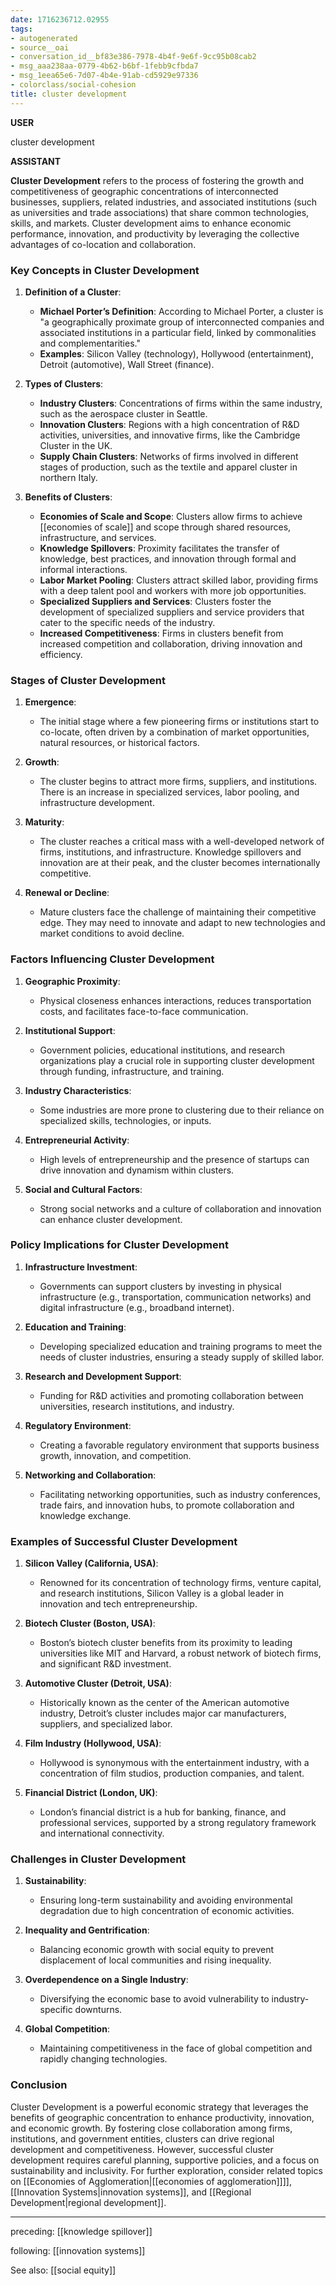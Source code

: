 ```yaml
---
date: 1716236712.02955
tags:
- autogenerated
- source__oai
- conversation_id__bf83e386-7978-4b4f-9e6f-9cc95b08cab2
- msg_aaa238aa-0779-4b62-b6bf-1febb9cfbda7
- msg_1eea65e6-7d07-4b4e-91ab-cd5929e97336
- colorclass/social-cohesion
title: cluster development
---
```


**USER**

cluster development


**ASSISTANT**

**Cluster Development** refers to the process of fostering the growth and competitiveness of geographic concentrations of interconnected businesses, suppliers, related industries, and associated institutions (such as universities and trade associations) that share common technologies, skills, and markets. Cluster development aims to enhance economic performance, innovation, and productivity by leveraging the collective advantages of co-location and collaboration.

### Key Concepts in Cluster Development

1. **Definition of a Cluster**:
   - **Michael Porter’s Definition**: According to Michael Porter, a cluster is "a geographically proximate group of interconnected companies and associated institutions in a particular field, linked by commonalities and complementarities."
   - **Examples**: Silicon Valley (technology), Hollywood (entertainment), Detroit (automotive), Wall Street (finance).

2. **Types of Clusters**:
   - **Industry Clusters**: Concentrations of firms within the same industry, such as the aerospace cluster in Seattle.
   - **Innovation Clusters**: Regions with a high concentration of R&D activities, universities, and innovative firms, like the Cambridge Cluster in the UK.
   - **Supply Chain Clusters**: Networks of firms involved in different stages of production, such as the textile and apparel cluster in northern Italy.

3. **Benefits of Clusters**:
   - **Economies of Scale and Scope**: Clusters allow firms to achieve [[economies of scale]] and scope through shared resources, infrastructure, and services.
   - **Knowledge Spillovers**: Proximity facilitates the transfer of knowledge, best practices, and innovation through formal and informal interactions.
   - **Labor Market Pooling**: Clusters attract skilled labor, providing firms with a deep talent pool and workers with more job opportunities.
   - **Specialized Suppliers and Services**: Clusters foster the development of specialized suppliers and service providers that cater to the specific needs of the industry.
   - **Increased Competitiveness**: Firms in clusters benefit from increased competition and collaboration, driving innovation and efficiency.

### Stages of Cluster Development

1. **Emergence**:
   - The initial stage where a few pioneering firms or institutions start to co-locate, often driven by a combination of market opportunities, natural resources, or historical factors.

2. **Growth**:
   - The cluster begins to attract more firms, suppliers, and institutions. There is an increase in specialized services, labor pooling, and infrastructure development.

3. **Maturity**:
   - The cluster reaches a critical mass with a well-developed network of firms, institutions, and infrastructure. Knowledge spillovers and innovation are at their peak, and the cluster becomes internationally competitive.

4. **Renewal or Decline**:
   - Mature clusters face the challenge of maintaining their competitive edge. They may need to innovate and adapt to new technologies and market conditions to avoid decline.

### Factors Influencing Cluster Development

1. **Geographic Proximity**:
   - Physical closeness enhances interactions, reduces transportation costs, and facilitates face-to-face communication.

2. **Institutional Support**:
   - Government policies, educational institutions, and research organizations play a crucial role in supporting cluster development through funding, infrastructure, and training.

3. **Industry Characteristics**:
   - Some industries are more prone to clustering due to their reliance on specialized skills, technologies, or inputs.

4. **Entrepreneurial Activity**:
   - High levels of entrepreneurship and the presence of startups can drive innovation and dynamism within clusters.

5. **Social and Cultural Factors**:
   - Strong social networks and a culture of collaboration and innovation can enhance cluster development.

### Policy Implications for Cluster Development

1. **Infrastructure Investment**:
   - Governments can support clusters by investing in physical infrastructure (e.g., transportation, communication networks) and digital infrastructure (e.g., broadband internet).

2. **Education and Training**:
   - Developing specialized education and training programs to meet the needs of cluster industries, ensuring a steady supply of skilled labor.

3. **Research and Development Support**:
   - Funding for R&D activities and promoting collaboration between universities, research institutions, and industry.

4. **Regulatory Environment**:
   - Creating a favorable regulatory environment that supports business growth, innovation, and competition.

5. **Networking and Collaboration**:
   - Facilitating networking opportunities, such as industry conferences, trade fairs, and innovation hubs, to promote collaboration and knowledge exchange.

### Examples of Successful Cluster Development

1. **Silicon Valley (California, USA)**:
   - Renowned for its concentration of technology firms, venture capital, and research institutions, Silicon Valley is a global leader in innovation and tech entrepreneurship.

2. **Biotech Cluster (Boston, USA)**:
   - Boston’s biotech cluster benefits from its proximity to leading universities like MIT and Harvard, a robust network of biotech firms, and significant R&D investment.

3. **Automotive Cluster (Detroit, USA)**:
   - Historically known as the center of the American automotive industry, Detroit’s cluster includes major car manufacturers, suppliers, and specialized labor.

4. **Film Industry (Hollywood, USA)**:
   - Hollywood is synonymous with the entertainment industry, with a concentration of film studios, production companies, and talent.

5. **Financial District (London, UK)**:
   - London’s financial district is a hub for banking, finance, and professional services, supported by a strong regulatory framework and international connectivity.

### Challenges in Cluster Development

1. **Sustainability**:
   - Ensuring long-term sustainability and avoiding environmental degradation due to high concentration of economic activities.

2. **Inequality and Gentrification**:
   - Balancing economic growth with social equity to prevent displacement of local communities and rising inequality.

3. **Overdependence on a Single Industry**:
   - Diversifying the economic base to avoid vulnerability to industry-specific downturns.

4. **Global Competition**:
   - Maintaining competitiveness in the face of global competition and rapidly changing technologies.

### Conclusion

Cluster Development is a powerful economic strategy that leverages the benefits of geographic concentration to enhance productivity, innovation, and economic growth. By fostering close collaboration among firms, institutions, and government entities, clusters can drive regional development and competitiveness. However, successful cluster development requires careful planning, supportive policies, and a focus on sustainability and inclusivity. For further exploration, consider related topics on [[Economies of Agglomeration|[[economies of agglomeration]]]], [[Innovation Systems|innovation systems]], and [[Regional Development|regional development]].


---

preceding: [[knowledge spillover]]  


following: [[innovation systems]]

See also: [[social equity]]
